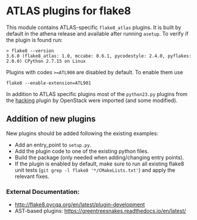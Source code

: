 # ATLAS plugins for flake8

This module contains ATLAS-specific `flake8_atlas` plugins. It is built by default in the
athena release and available after running `asetup`. To verify if the plugin is found
run:
```
> flake8 --version
3.6.0 (flake8_atlas: 1.0, mccabe: 0.6.1, pycodestyle: 2.4.0, pyflakes: 2.0.0) CPython 2.7.15 on Linux
```

Plugins with codes `>=ATL900` are disabled by default. To enable them use
```
flake8 --enable-extension=ATL901
```
In addition to ATLAS specific plugins most of the `python23.py` plugins from
the [hacking](https://github.com/openstack-dev/hacking) plugin by OpenStack
were imported (and some modified).

## Addition of new plugins
New plugins should be added following the existing examples:
*  Add an entry_point to `setup.py`.
*  Add the plugin code to one of the existing python files.
*  Build the package (only needed when adding/changing entry points).
*  If the plugin is enabled by default, make sure to run all existing flake8 unit tests
   (`git grep -l flake8 '*/CMakeLists.txt'`) and apply the relevant fixes.

### External Documentation:
*  http://flake8.pycqa.org/en/latest/plugin-development
*  AST-based plugins: https://greentreesnakes.readthedocs.io/en/latest/
